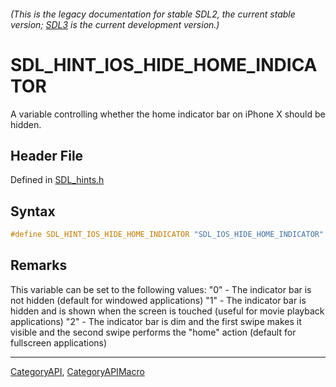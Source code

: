 ###### (This is the legacy documentation for stable SDL2, the current stable version; [SDL3](https://wiki.libsdl.org/SDL3/) is the current development version.)
# SDL_HINT_IOS_HIDE_HOME_INDICATOR

A variable controlling whether the home indicator bar on iPhone X should be hidden.

## Header File

Defined in [SDL_hints.h](https://github.com/libsdl-org/SDL/blob/SDL2/include/SDL_hints.h)

## Syntax

```c
#define SDL_HINT_IOS_HIDE_HOME_INDICATOR "SDL_IOS_HIDE_HOME_INDICATOR"
```

## Remarks

This variable can be set to the following values: "0" - The indicator bar
is not hidden (default for windowed applications) "1" - The indicator bar
is hidden and is shown when the screen is touched (useful for movie
playback applications) "2" - The indicator bar is dim and the first swipe
makes it visible and the second swipe performs the "home" action (default
for fullscreen applications)

----
[CategoryAPI](CategoryAPI), [CategoryAPIMacro](CategoryAPIMacro)

